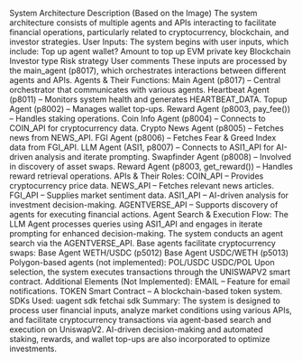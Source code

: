 System Architecture Description (Based on the Image)
The system architecture consists of multiple agents and APIs interacting to facilitate financial operations, particularly related to cryptocurrency, blockchain, and investor strategies.
User Inputs:
The system begins with user inputs, which include:
Top up agent wallet?
Amount to top up
EVM private key
Blockchain
Investor type
Risk strategy
User comments
These inputs are processed by the main_agent (p8017), which orchestrates interactions between different agents and APIs.
Agents & Their Functions:
Main Agent (p8017) – Central orchestrator that communicates with various agents.
Heartbeat Agent (p8011) – Monitors system health and generates HEARTBEAT_DATA.
Topup Agent (p8002) – Manages wallet top-ups.
Reward Agent (p8003, pay_fee()) – Handles staking operations.
Coin Info Agent (p8004) – Connects to COIN_API for cryptocurrency data.
Crypto News Agent (p8005) – Fetches news from NEWS_API.
FGI Agent (p8006) – Fetches Fear & Greed Index data from FGI_API.
LLM Agent (ASI1, p8007) – Connects to ASI1_API for AI-driven analysis and iterate prompting.
Swapfinder Agent (p8008) – Involved in discovery of asset swaps.
Reward Agent (p8003, get_reward()) – Handles reward retrieval operations.
APIs & Their Roles:
COIN_API – Provides cryptocurrency price data.
NEWS_API – Fetches relevant news articles.
FGI_API – Supplies market sentiment data.
ASI1_API – AI-driven analysis for investment decision-making.
AGENTVERSE_API – Supports discovery of agents for executing financial actions.
Agent Search & Execution Flow:
The LLM Agent processes queries using ASI1_API and engages in iterate prompting for enhanced decision-making.
The system conducts an agent search via the AGENTVERSE_API.
Base agents facilitate cryptocurrency swaps:
Base Agent WETH/USDC (p5012)
Base Agent USDC/WETH (p5013)
Polygon-based agents (not implemented):
POL/USDC
USDC/POL
Upon selection, the system executes transactions through the UNISWAPV2 smart contract.
Additional Elements (Not Implemented):
EMAIL – Feature for email notifications.
TOKEN Smart Contract – A blockchain-based token system.
SDKs Used:
uagent sdk
fetchai sdk
Summary:
The system is designed to process user financial inputs, analyze market conditions using various APIs, and facilitate cryptocurrency transactions via agent-based search and execution on UniswapV2. AI-driven decision-making and automated staking, rewards, and wallet top-ups are also incorporated to optimize investments.